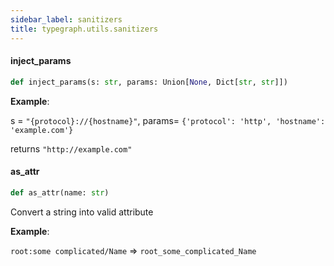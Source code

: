 ```yaml
---
sidebar_label: sanitizers
title: typegraph.utils.sanitizers
---
```


#### inject\_params

```python
def inject_params(s: str, params: Union[None, Dict[str, str]])
```

**Example**:

  
  s = `"{protocol}://{hostname}"`, params= `{'protocol': 'http', 'hostname': 'example.com'}`
  
  returns `"http://example.com"`

#### as\_attr

```python
def as_attr(name: str)
```

Convert a string into valid attribute

**Example**:

  
  `root:some complicated/Name` => `root_some_complicated_Name`

